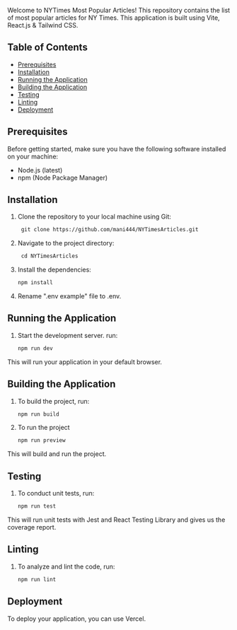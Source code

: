 Welcome to NYTimes Most Popular Articles! This repository contains the list of most popular articles for NY Times.
This application is built using Vite, React.js & Tailwind CSS.

## Table of Contents
- [Prerequisites](#prerequisites)
- [Installation](#installation)
- [Running the Application](#running-the-application)
- [Building the Application](#building-the-application)
- [Testing](#testing)
- [Linting](#linting)
- [Deployment](#deployment)

## Prerequisites
Before getting started, make sure you have the following software installed on your machine:
- Node.js (latest)
- npm (Node Package Manager)

## Installation
1. Clone the repository to your local machine using Git:
   ```markdown
    git clone https://github.com/mani444/NYTimesArticles.git
2. Navigate to the project directory:
   ```markdown
    cd NYTimesArticles
3. Install the dependencies:
   ```markdown
   npm install
4. Rename ".env example" file to .env.

## Running the Application
1. Start the development server. run:
    ```markdown
    npm run dev
This will run your application in your default browser.

## Building the Application
1. To build the project, run:
    ```markdown
    npm run build
2. To run the project    
    ```markdown
    npm run preview
This will build and run the project.

## Testing
1. To conduct unit tests, run:
    ```markdown
    npm run test
This will run unit tests with Jest and React Testing Library and gives us the coverage report.

## Linting
1. To analyze and lint the code, run:
    ```markdown
    npm run lint

## Deployment
To deploy your application, you can use Vercel.

